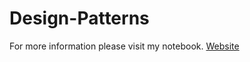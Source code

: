 # Design-Patterns

For more information please visit my notebook. [Website](https://sunilgudivada369.gitbook.io/coding-interview-prepartion/design-patterns/introduction)